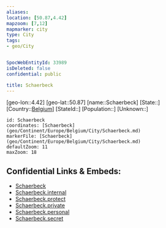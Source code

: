 ```yaml
---
aliases: 
location: [50.87,4.42]
mapzoom: [7,12] 
mapmarker: city 
type: City
tags:
- geo/City


SpocWebEntityId: 33989
isDeleted: false
confidential: public

title: Schaerbeck
---
```

[geo-lon::4.42]
[geo-lat::50.87]
[name::Schaerbeck]
[State::]
[Country::[Belgium](geo/Continent/Europe/Belgium.md)]
[StateId::]
[Population::]
[Unknown::]


```leaflet
id: Schaerbeck
coordinates: [Schaerbeck](geo/Continent/Europe/Belgium/City/Schaerbeck.md)
markerFile: [Schaerbeck](geo/Continent/Europe/Belgium/City/Schaerbeck.md)
defaultZoom: 11 
maxZoom: 18
```


## Confidential Links & Embeds: 
- [Schaerbeck](../../../../../../_public/geo/Continent/Europe/Belgium/City/Schaerbeck.md) 
- [Schaerbeck.internal](../../../../../../_internal/geo/Continent/Europe/Belgium/City/Schaerbeck.internal.md) 
- [Schaerbeck.protect](../../../../../../_protect/geo/Continent/Europe/Belgium/City/Schaerbeck.protect.md) 
- [Schaerbeck.private](../../../../../../_private/geo/Continent/Europe/Belgium/City/Schaerbeck.private.md) 
- [Schaerbeck.personal](../../../../../../_personal/geo/Continent/Europe/Belgium/City/Schaerbeck.personal.md) 
- [Schaerbeck.secret](../../../../../../_secret/geo/Continent/Europe/Belgium/City/Schaerbeck.secret.md) 
